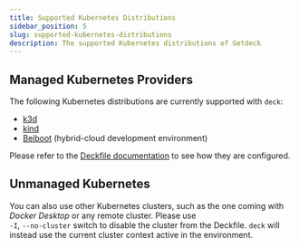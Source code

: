 ```yaml
---
title: Supported Kubernetes Distributions
sidebar_position: 5
slug: supported-kubernetes-distributions
description: The supported Kubernetes distributions of Getdeck
---
```


## Managed Kubernetes Providers
The following Kubernetes distributions are currently supported with `deck`:
* [k3d](https://k3d.io)
* [kind](https://kind.sigs.k8s.io/)
* [Beiboot](/beiboot/) (hybrid-cloud development environment)

Please refer to the [Deckfile documentation](/docs/deckfile-specs/#the-cluster-top-level-element) to see how they are configured.

## Unmanaged Kubernetes
You can also use other Kubernetes clusters, such as the one coming with _Docker Desktop_ or any remote cluster.
Please use  
`-I`, `--no-cluster` switch to disable the cluster from the Deckfile. `deck` will instead use
the current cluster context active in the environment.

